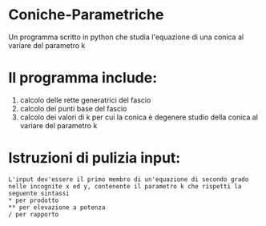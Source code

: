 # Coniche-Parametriche
Un programma scritto in python che studia l'equazione di una conica al variare del parametro k

# Il programma include:
1.  calcolo delle rette generatrici del fascio
2.  calcolo dei punti base del fascio
3.  calcolo dei valori di k per cui la conica è degenere
    studio della conica al variare del parametro k

# Istruzioni di pulizia input:
    L'input dev'essere il primo membro di un'equazione di secondo grado nelle incognite x ed y, contenente il parametro k che rispetti la seguente sintassi
    * per prodotto
    ** per elevazione a potenza
    / per rapporto
